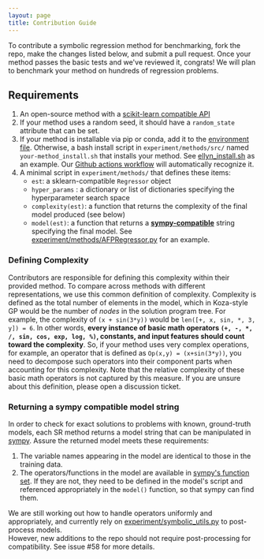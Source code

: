 ```yaml
---
layout: page
title: Contribution Guide
---
```


To contribute a symbolic regression method for benchmarking, fork the repo, make the changes listed below, and submit a pull request. 
Once your method passes the basic tests and we've reviewed it, congrats! 
We will plan to benchmark your method on hundreds of regression problems. 

## Requirements

1. An open-source method with a [scikit-learn compatible API](https://scikit-learn.org/stable/developers/develop.html)
2. If your method uses a random seed, it should have a `random_state` attribute that can be set.
3. If your method is installable via pip or conda, add it to the [environment file](environment.yml). 
  Otherwise, a bash install script in `experiment/methods/src/` named `your-method_install.sh` that installs your method. 
  See [ellyn_install.sh](experiment/methods/src/ellyn_install.sh) as an example. 
  Our [Github actions workflow](.github/workflows/test.yml) will automatically recognize it. 
4. A minimal script in `experiment/methods/` that defines these items:
    -   `est`: a sklearn-compatible `Regressor` object 
    -   `hyper_params` : a dictionary or list of dictionaries specifying the hyperparameter search space
    -   `complexity(est)`: a function that returns the complexity of the final model produced (see below)
    -   `model(est)`: a function that returns a [**sympy-compatible**](www.sympy.org) string specifying the final model.
  See [experiment/methods/AFPRegressor.py](experiment/methods/AFPRegressor.py) for an example.

### Defining Complexity
Contributors are responsible for defining this complexity within their provided method. 
To compare across methods with different representations, we use this common definition of complexity. 
Complexity is defined as the total number of elements in the model, which in Koza-style GP would be the number of _nodes_ in the solution program tree. 
For example, the complexity of `(x + sin(3*y))` would be `len([+, x, sin, *, 3, y]) = 6`. 
In other words, **every instance of basic math operators `(+, -, *, /, sin, cos, exp, log, %)`, constants, and input features should count toward the complexity**. 
So, if your method uses very complex operations, for example, an operator that is defined as `Op(x,y) = (x+sin(3*y))`, you need to decompose such operators into their component parts when accounting for this complexity. 
Note that the relative complexity of these basic math operators is not captured by this measure.
If you are unsure about this definition, please open a discussion ticket.

### Returning a sympy compatible model string
In order to check for exact solutions to problems with known, ground-truth models, each SR method returns a model string that can be manipulated in [sympy](www.sympy.org). 
Assure the returned model meets these requirements:

1. The variable names appearing in the model are identical to those in the training data.
2. The operators/functions in the model are available in [sympy's function set](https://docs.sympy.org/latest/modules/functions/index.html). 
If they are not, they need to be defined in the model's script and referenced appropriately in the `model()` function, so that sympy can find them. 

We are still working out how to handle operators uniformly and appropriately, and currently rely on [experiment/symbolic_utils.py](https://github.com/EpistasisLab/srbench/blob/master/experiment/symbolic_utils.py) to post-process models.  
However, new additions to the repo should not require post-processing for compatibility.
See issue #58 for more details.
